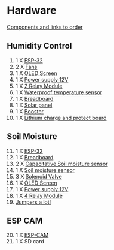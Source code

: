 # Hardware

<ins>Components and links to order</ins>

## Humidity Control

  1. 1 X [ESP-32](https://www.aliexpress.com/item/32818325860.html?spm=a2g0o.productlist.main.1.11363350vrWJ2f&algo_pvid=0f2d2c1c-1b2b-4c17-abfd-e9d964b57f3b&algo_exp_id=0f2d2c1c-1b2b-4c17-abfd-e9d964b57f3b-0&pdp_npi=3%40dis%21ILS%2138.05%2138.05%21%21%21%21%21%402145265416879447871754183d0768%2164857728170%21sea%21IL%210&curPageLogUid=3akOhKdT7bIE)
  2. 2 X [Fans](https://www.aliexpress.com/item/4000341122269.html?spm=a2g0o.productlist.main.1.3c7b739ce8ykot&algo_pvid=cf383946-d231-43af-92bf-b33a675b2f2b&algo_exp_id=cf383946-d231-43af-92bf-b33a675b2f2b-0&pdp_npi=3%40dis%21ILS%2110.92%218.31%21%21%21%21%21%402100bfe316879450252393054d0745%2110000001398943842%21sea%21IL%210&curPageLogUid=lxFYqyv8mIpj)
  3. 1 X [OLED Screen](https://www.aliexpress.com/item/1005005492685155.html?spm=a2g0o.productlist.main.3.31696c71jBoNwj&algo_pvid=76ae2a3c-882d-44ad-b0de-020b978ba3eb&aem_p4p_detail=2023062802380315286367849550000016651&algo_exp_id=76ae2a3c-882d-44ad-b0de-020b978ba3eb-1&pdp_npi=3%40dis%21ILS%215.99%214.9%21%21%21%21%21%402100b78b16879450829612734d07b2%2112000033295642145%21sea%21IL%210&curPageLogUid=iJEFXMMtK7Sc&search_p4p_id=2023062802380315286367849550000016651_2)
  4. 1 X [Power supply 12V](https://www.aliexpress.com/item/1005001900841632.html?spm=a2g0o.productlist.main.5.4f5617dbZ9Zhb6&algo_pvid=1a421dad-9e22-4795-8a2f-56971ca8e04c&aem_p4p_detail=202306280240275689150413151810000033702&algo_exp_id=1a421dad-9e22-4795-8a2f-56971ca8e04c-2&pdp_npi=3%40dis%21ILS%2121.25%2116.99%21%21%21%21%21%402145279016879452278303634d0790%2112000018153484811%21sea%21IL%210&curPageLogUid=IbxlXOj0dzl5&search_p4p_id=202306280240275689150413151810000033702_3)
  5. 1 X [2 Relay Module](https://www.aliexpress.com/item/1005003132285985.html?spm=a2g0o.productlist.main.1.23bd7fcefiFffo&algo_pvid=c78048b3-ebdb-41a8-ae65-d2e4c39f6a11&aem_p4p_detail=2023062802410711590123052753280000034864&algo_exp_id=c78048b3-ebdb-41a8-ae65-d2e4c39f6a11-0&pdp_npi=3%40dis%21ILS%213.7%213.29%21%21%21%21%21%402145265416879452676948503d0768%2112000024272771305%21sea%21IL%210&curPageLogUid=tvw62voebacD&search_p4p_id=2023062802410711590123052753280000034864_1)
  6. 1 X [Waterproof temperature sensor](https://he.aliexpress.com/item/1005004636035308.html?spm=a2g0o.productlist.main.3.17f8PeCMPeCMxN&algo_pvid=0d1c0788-c048-4efd-a0bd-0425e0b82c85&algo_exp_id=0d1c0788-c048-4efd-a0bd-0425e0b82c85-1&pdp_npi=3%40dis%21ILS%2120.5%2120.5%21%21%21%21%21%402145279016879472717154348d0790%2112000029923148682%21sea%21IL%210&curPageLogUid=ouAM6FUPGRBg)
  7. 1 X [Breadboard](https://he.aliexpress.com/item/1005003640449308.html?spm=a2g0o.search0304.0.0.5fab692f1DqEZK&algo_pvid=a722cf1e-c2ba-4fde-b94f-ef8fe25a6ce9&algo_exp_id=a722cf1e-c2ba-4fde-b94f-ef8fe25a6ce9-14&pdp_ext_f=%7B%22sku_id%22%3A%2212000026608920636%22%7D&pdp_npi=2%40dis%21ILS%21%2117.36%21%21%214.23%21%21%400b0a187b16578059214857204e2875%2112000026608920636%21sea&gatewayAdapt=glo2isr)
  8. 1 X [Solar panel](https://he.aliexpress.com/item/1005002326120433.html?spm=a2g0o.productlist.main.3.334efq77fq77yG&algo_pvid=ea0eec33-66c3-4485-8c2d-bd1fe9cff32d&aem_p4p_detail=202306280318261135139460040960000108849&algo_exp_id=ea0eec33-66c3-4485-8c2d-bd1fe9cff32d-1&pdp_npi=3%40dis%21ILS%2134.57%2118.67%21%21%21%21%21%40210218bf16879475065256986d0743%2112000020099392676%21sea%21IL%211751780303&curPageLogUid=yrrfJZnJB6vB&search_p4p_id=202306280318261135139460040960000108849_2)
  9. 1 X [Booster](https://he.aliexpress.com/item/1005002033597196.html?pdp_npi=2%40dis%21ILS%21%E2%82%AA1.38%21%E2%82%AA0.86%21%21%21%21%21%402103011716879473808746896ee33e%2112000018482386066%21btf&_t=pvid%3Abbfa2e10-fd89-4b33-ac68-33205e3d9819&afTraceInfo=1005002033597196__pc__pcBridgePPC__xxxxxx__1687947381&spm=a2g0o.ppclist.product.mainProduct&gatewayAdapt=glo2isr)
  10. 1 X [Lithium charge and protect board](https://www.getelectronic.net/products/1a-single-cell-lithium-charge-and-protect-board-usb-c)
      
## Soil Moisture

  11. 1 X [ESP-32](https://www.aliexpress.com/item/32818325860.html?spm=a2g0o.productlist.main.1.11363350vrWJ2f&algo_pvid=0f2d2c1c-1b2b-4c17-abfd-e9d964b57f3b&algo_exp_id=0f2d2c1c-1b2b-4c17-abfd-e9d964b57f3b-0&pdp_npi=3%40dis%21ILS%2138.05%2138.05%21%21%21%21%21%402145265416879447871754183d0768%2164857728170%21sea%21IL%210&curPageLogUid=3akOhKdT7bIE)
  12. 1 X [Breadboard](https://he.aliexpress.com/item/1005003640449308.html?spm=a2g0o.search0304.0.0.5fab692f1DqEZK&algo_pvid=a722cf1e-c2ba-4fde-b94f-ef8fe25a6ce9&algo_exp_id=a722cf1e-c2ba-4fde-b94f-ef8fe25a6ce9-14&pdp_ext_f=%7B%22sku_id%22%3A%2212000026608920636%22%7D&pdp_npi=2%40dis%21ILS%21%2117.36%21%21%214.23%21%21%400b0a187b16578059214857204e2875%2112000026608920636%21sea&gatewayAdapt=glo2isr)
  13. 2 X [Capacitative Soil moisture sensor](https://he.aliexpress.com/item/32908693444.html?spm=a2g0o.productlist.main.1.5b88j81ij81iVF&algo_pvid=36dc9762-55c7-4618-8de2-0f9ece10bd58&aem_p4p_detail=202306280300583801138781321000000074687&algo_exp_id=36dc9762-55c7-4618-8de2-0f9ece10bd58-0&pdp_npi=3%40dis%21ILS%212.96%212.51%21%21%21%21%21%402100ba4716879464581866097d074c%2110000001112702586%21sea%21IL%210&curPageLogUid=mU1uLBGU6Yfo&search_p4p_id=202306280300583801138781321000000074687_1)
  14. 1 X [Soil moisture sensor](https://he.aliexpress.com/item/1005004518510243.html?spm=a2g0o.productlist.main.45.5b88j81ij81iVF&algo_pvid=36dc9762-55c7-4618-8de2-0f9ece10bd58&algo_exp_id=36dc9762-55c7-4618-8de2-0f9ece10bd58-22&pdp_npi=3%40dis%21ILS%21140.69%21132.25%21%21%21%21%21%402100ba4716879464581866097d074c%2112000029448168368%21sea%21IL%210&curPageLogUid=FLK8w0AtYGMe)
  15. 3 X [Solenoid Valve](https://he.aliexpress.com/item/1005005244510404.html?spm=a2g0o.productlist.main.7.14ffd6ned6ne05&algo_pvid=57dd24f6-2b84-4c82-b48c-962e654fc6aa&algo_exp_id=57dd24f6-2b84-4c82-b48c-962e654fc6aa-3&pdp_npi=3%40dis%21ILS%2151.53%211.99%21%21%21%21%21%402100b69816879465794156583d0788%2112000032343782697%21sea%21IL%210&curPageLogUid=mkUd5Nt0UMQp)
  16. 1 X [OLED Screen](https://www.aliexpress.com/item/1005005492685155.html?spm=a2g0o.productlist.main.3.31696c71jBoNwj&algo_pvid=76ae2a3c-882d-44ad-b0de-020b978ba3eb&aem_p4p_detail=2023062802380315286367849550000016651&algo_exp_id=76ae2a3c-882d-44ad-b0de-020b978ba3eb-1&pdp_npi=3%40dis%21ILS%215.99%214.9%21%21%21%21%21%402100b78b16879450829612734d07b2%2112000033295642145%21sea%21IL%210&curPageLogUid=iJEFXMMtK7Sc&search_p4p_id=2023062802380315286367849550000016651_2)
  17. 1 X [Power supply 12V](https://www.aliexpress.com/item/1005001900841632.html?spm=a2g0o.productlist.main.5.4f5617dbZ9Zhb6&algo_pvid=1a421dad-9e22-4795-8a2f-56971ca8e04c&aem_p4p_detail=202306280240275689150413151810000033702&algo_exp_id=1a421dad-9e22-4795-8a2f-56971ca8e04c-2&pdp_npi=3%40dis%21ILS%2121.25%2116.99%21%21%21%21%21%402145279016879452278303634d0790%2112000018153484811%21sea%21IL%210&curPageLogUid=IbxlXOj0dzl5&search_p4p_id=202306280240275689150413151810000033702_3)
  18. 1 X [4 Relay Module](https://www.aliexpress.com/item/1005003132285985.html?spm=a2g0o.productlist.main.1.23bd7fcefiFffo&algo_pvid=c78048b3-ebdb-41a8-ae65-d2e4c39f6a11&aem_p4p_detail=2023062802410711590123052753280000034864&algo_exp_id=c78048b3-ebdb-41a8-ae65-d2e4c39f6a11-0&pdp_npi=3%40dis%21ILS%213.7%213.29%21%21%21%21%21%402145265416879452676948503d0768%2112000024272771305%21sea%21IL%210&curPageLogUid=tvw62voebacD&search_p4p_id=2023062802410711590123052753280000034864_1)
  19. [Jumpers a lot!](https://he.aliexpress.com/item/1005003252824475.html?spm=a2g0o.search0304.0.0.5fab692f1DqEZK&algo_pvid=a722cf1e-c2ba-4fde-b94f-ef8fe25a6ce9&algo_exp_id=a722cf1e-c2ba-4fde-b94f-ef8fe25a6ce9-13&pdp_ext_f=%7B%22sku_id%22%3A%2212000024867532507%22%7D&pdp_npi=2%40dis%21ILS%21%2114.17%21%21%211.38%21%21%400b0a187b16578059214857204e2875%2112000024867532507%21sea&gatewayAdapt=glo2isr)

  ## ESP CAM
  20. 1 X [ESP-CAM](https://he.aliexpress.com/item/1005003804757059.html?spm=a2g0o.productlist.main.1.3af51Ld91Ld9hN&algo_pvid=8a92f096-e143-4eb2-b9e0-070f4e388598&algo_exp_id=8a92f096-e143-4eb2-b9e0-070f4e388598-0&pdp_npi=3%40dis%21ILS%2126.68%2121.89%21%21%21%21%21%40214528be16879469603807188d076c%2112000027224927553%21sea%21IL%210&curPageLogUid=yjgS3A1sX77j)
  21. 1 X SD card

 
